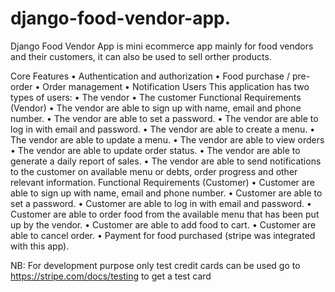 # django-food-vendor-app.

Django Food Vendor App is mini ecommerce app mainly for food vendors and their customers, it can also be used to sell orther products.


Core Features
• Authentication and authorization
• Food purchase / pre-order
• Order management
• Notification
Users
This application has two types of users:
• The vendor
• The customer
Functional Requirements (Vendor)
• The vendor are able to sign up with name, email and phone number.
• The vendor are able to set a password.
• The vendor are able to log in with email and password.
• The vendor are able to create a menu.
• The vendor are able to update a menu.
• The vendor are able to view orders
• The vendor are able to update order status.
• The vendor are able to generate a daily report of sales.
• The vendor are able to send notifications to the customer on available menu or debts, order progress and other relevant information.
Functional Requirements (Customer)
• Customer are able to sign up with name, email and phone number.
• Customer are able to set a password.
• Customer are able to log in with email and password.
• Customer are able to order food from the available menu that has been put up by the vendor.
• Customer are able to add food to cart.
• Customer are able to cancel order.
• Payment for food purchased (stripe was integrated with this app).

NB: For development purpose only test credit cards can be used
go to https://stripe.com/docs/testing to get a test card 

